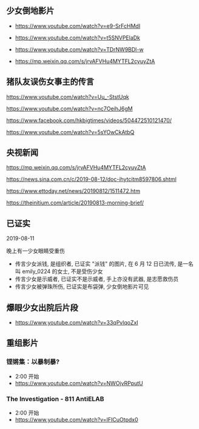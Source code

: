 





## 少女倒地影片

- https://www.youtube.com/watch?v=e9-SrFcHMdI

- https://www.youtube.com/watch?v=t5SNVPElaDk

- https://www.youtube.com/watch?v=TDrNW9BDl-w

- https://mp.weixin.qq.com/s/jrvAFVHu4MYTFL2cyuyZtA


## 猪队友误伤女事主的传言

https://www.youtube.com/watch?v=Uu_-StstUqk

https://www.youtube.com/watch?v=nc7OeihJ6gM

https://www.facebook.com/hkbigtimes/videos/504472510121470/

https://www.youtube.com/watch?v=5sYOwCkAtbQ


## 央视新闻


https://mp.weixin.qq.com/s/jrvAFVHu4MYTFL2cyuyZtA

https://news.sina.com.cn/c/2019-08-12/doc-ihytcitm8597806.shtml

https://www.ettoday.net/news/20190812/1511472.htm

https://theinitium.com/article/20190813-morning-brief/


## 已证实

2019-08-11

晚上有一少女眼睛受重伤

- 传言少女派钱, 是组织者, 已证实 "派钱" 的图片, 在 6 月 12 日已流传, 是一名叫 emily_0224 的女士, 不是受伤少女
- 传言少女是示威者, 已证实不是示威者, 手上亦没有武器, 是志愿救伤员
- 传言少女被弹珠所伤, 已证实是布袋弹, 少女倒地影片可见 

## 爆眼少女出院后片段

- https://www.youtube.com/watch?v=33qPvlqoZxI


## 重组影片

### 铿锵集：以暴制暴?

- 2:00 开始
- https://www.youtube.com/watch?v=NWOjvRPputU


### The Investigation - 811 AntiELAB
- 2:00 开始
- https://www.youtube.com/watch?v=IFICuOtpdx0

